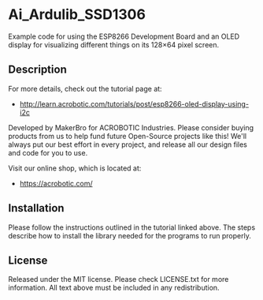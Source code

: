 # Ai_Ardulib_SSD1306

Example code for using the ESP8266 Development Board and an OLED display for
visualizing different things on its 128×64 pixel screen.

## Description

For more details, check out the tutorial page at:

   * http://learn.acrobotic.com/tutorials/post/esp8266-oled-display-using-i2c

Developed by MakerBro for ACROBOTIC Industries.  Please consider buying 
products from us to help fund future Open-Source projects like this! We'll
always put our best effort in every project, and release all our design 
files and code for you to use.

Visit our online shop, which is located at:

   * https://acrobotic.com/

## Installation

Please follow the instructions outlined in the tutorial linked above.  The steps
describe how to install the library needed for the programs to run properly.

## License

Released under the MIT license. Please check LICENSE.txt for more information. 
All text above must be included in any redistribution.
